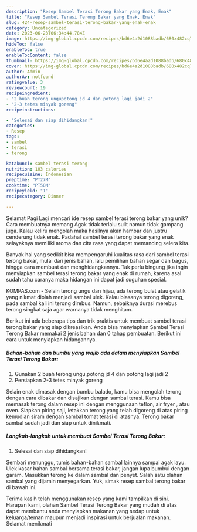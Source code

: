 ```yaml
---
description: "Resep Sambel Terasi Terong Bakar yang Enak, Enak"
title: "Resep Sambel Terasi Terong Bakar yang Enak, Enak"
slug: 424-resep-sambel-terasi-terong-bakar-yang-enak-enak
category: Uncategorized
date: 2023-06-23T06:34:44.784Z
image: https://img-global.cpcdn.com/recipes/bd6e4a2d1088badb/680x482cq70/sambel-terasi-terong-bakar-foto-resep-utama.jpg
hideToc: false
enableToc: true
enableTocContent: false
thumbnail: https://img-global.cpcdn.com/recipes/bd6e4a2d1088badb/680x482cq70/sambel-terasi-terong-bakar-foto-resep-utama.jpg
cover: https://img-global.cpcdn.com/recipes/bd6e4a2d1088badb/680x482cq70/sambel-terasi-terong-bakar-foto-resep-utama.jpg
author: Admin
authorAv: notfound
ratingvalue: 3
reviewcount: 19
recipeingredient:
- "2 buah terong ungupotong jd 4 dan potong lagi jadi 2"
- "2-3 tetes minyak goreng"
recipeinstructions:

- "Selesai dan siap dihidangkan!"
categories:
- Resep
tags:
- sambel
- terasi
- terong

katakunci: sambel terasi terong 
nutrition: 103 calories
recipecuisine: Indonesian
preptime: "PT27M"
cooktime: "PT50M"
recipeyield: "1"
recipecategory: Dinner

---
```



Selamat Pagi Lagi mencari ide resep sambel terasi terong bakar yang unik? Cara membuatnya memang Agak tidak terlalu sulit namun tidak gampang juga. Kalau keliru mengolah maka hasilnya akan hambar dan justru cenderung tidak enak. Padahal sambel terasi terong bakar yang enak selayaknya memiliki aroma dan cita rasa yang dapat memancing selera kita.


Banyak hal yang sedikit bisa mempengaruhi kualitas rasa dari sambel terasi terong bakar, mulai dari jenis bahan, lalu pemilihan bahan segar dan bagus, hingga cara membuat dan menghidangkannya. Tak perlu bingung jika ingin menyiapkan sambel terasi terong bakar yang enak di rumah, karena asal sudah tahu caranya maka hidangan ini dapat jadi suguhan spesial.

KOMPAS.com - Selain terong ungu dan hijau, ada terong bulat atau gelatik yang nikmat diolah menjadi sambal ulek. Kalau biasanya terong digoreng, pada sambal kali ini terong direbus. Namun, sebaiknya durasi merebus terong singkat saja agar warnanya tidak menghitam.


Berikut ini ada beberapa tips dan trik praktis untuk membuat sambel terasi terong bakar yang siap dikreasikan. Anda bisa menyiapkan Sambel Terasi Terong Bakar memakai 2 jenis bahan dan 0 tahap pembuatan. Berikut ini cara untuk menyiapkan hidangannya.

<!--inarticleads1-->

##### Bahan-bahan dan bumbu yang wajib ada dalam menyiapkan Sambel Terasi Terong Bakar:

1. Gunakan 2 buah terong ungu,potong jd 4 dan potong lagi jadi 2
1. Persiapkan 2-3 tetes minyak goreng


Selain enak dimasak dengan bumbu balado, kamu bisa mengolah terong dengan cara dibakar dan disajikan dengan sambal terasi. Kamu bisa memasak terong dalam resep ini dengan menggunaan teflon, air fryer , atau oven. Siapkan piring saji, letakkan terong yang telah digoreng di atas piring kemudian siram dengan sambal tomat terasi di atasnya. Terong bakar sambal sudah jadi dan siap untuk dinikmati. 

<!--inarticleads2-->

##### Langkah-langkah untuk membuat Sambel Terasi Terong Bakar:


1. Selesai dan siap dihidangkan!

Sembari menunggu, tumis bahan-bahan sambal lainnya sampai agak layu. Ulek kasar bahan sambal bersama terasi bakar, jangan lupa bumbui dengan garam. Masukkan terong ke dalam sambal dan penyet. Salah satu olahan sambal yang dijamin menyegarkan. Yuk, simak resep sambal terong bakar di bawah ini. 

Terima kasih telah menggunakan resep yang kami tampilkan di sini. Harapan kami, olahan Sambel Terasi Terong Bakar yang mudah di atas dapat membantu anda menyiapkan makanan yang sedap untuk keluarga/teman maupun menjadi inspirasi untuk berjualan makanan. Selamat menikmati
